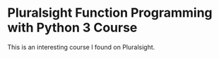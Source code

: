 # Pluralsight Function Programming with Python 3 Course

This is an interesting course I found on Pluralsight.
